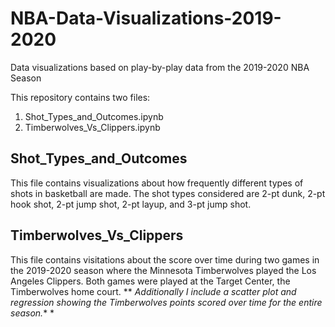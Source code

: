 # NBA-Data-Visualizations-2019-2020
Data visualizations based on play-by-play data from the 2019-2020 NBA Season 

This repository contains two files:
1. Shot_Types_and_Outcomes.ipynb
2. Timberwolves_Vs_Clippers.ipynb

## Shot_Types_and_Outcomes
This file contains visualizations about how frequently different types of shots in basketball are made. The shot types considered are 2-pt dunk, 2-pt hook shot, 2-pt jump shot, 2-pt layup, and 3-pt jump shot.

## Timberwolves_Vs_Clippers
This file contains visitations about the score over time during two games in the 2019-2020 season where the Minnesota Timberwolves played the Los Angeles Clippers. Both games were played at the Target Center, the Timberwolves home court. ** *Additionally I include a scatter plot and regression showing the Timberwolves points scored over time for the entire season.** *
